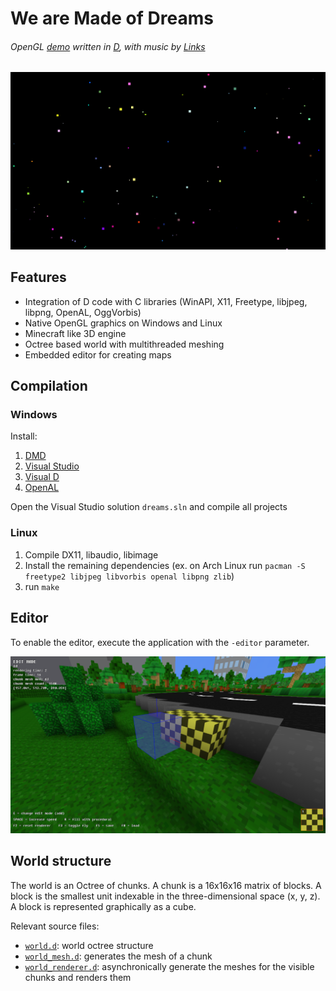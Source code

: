 # We are Made of Dreams
###### OpenGL [demo](http://en.wikipedia.org/wiki/Demo_%28computer_programming%29) written in [D](http://dlang.org/), with music by [Links](https://soundcloud.com/lnks)
[![Screenshots](doc/screenshots.gif)](https://vimeo.com/223964278)

## Features
* Integration of D code with C libraries (WinAPI, X11, Freetype, libjpeg, libpng, OpenAL, OggVorbis)
* Native OpenGL graphics on Windows and Linux
* Minecraft like 3D engine
* Octree based world with multithreaded meshing
* Embedded editor for creating maps

## Compilation

### Windows
Install:
1. [DMD](http://dlang.org/)
2. [Visual Studio](https://www.visualstudio.com/)
3. [Visual D](http://rainers.github.io/visuald/visuald/StartPage.html)
4. [OpenAL](https://www.openal.org/)

Open the Visual Studio solution `dreams.sln` and compile all projects

### Linux
1. Compile DX11, libaudio, libimage
2. Install the remaining dependencies (ex. on Arch Linux run `pacman -S freetype2 libjpeg libvorbis openal libpng zlib`)
3. run `make`

## Editor
To enable the editor, execute the application with the `-editor` parameter.

[![Editor screenshot](doc/editor_screenshot.png)](https://vimeo.com/223965507)

## World structure
The world is an Octree of chunks. A chunk is a 16x16x16 matrix of blocks. A block is the smallest unit indexable in the three-dimensional space (x, y, z). A block is represented graphically as a cube.

Relevant source files:
* [`world.d`](src/dreams/world.d): world octree structure
* [`world_mesh.d`](src/dreams/world_mesh.d): generates the mesh of a chunk
* [`world_renderer.d`](src/dreams/world_renderer.d): asynchronically generate the meshes for the visible chunks and renders them
